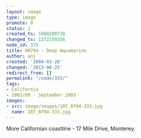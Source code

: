 ```yaml
---
layout: image
type: image
promote: 0
status: 1
created_ts: 1080280738
changed_ts: 1372159356
node_id: 333
title: 00794 - Deep Aquamarine
author: anj
created: '2004-03-26'
changed: '2013-06-25'
redirect_from: []
permalink: "/node/333/"
tags:
- California
- 2003/09 - September 2003
images:
- src: image/images/107_0794-333.jpg
  name: 107_0794-333.jpg
---
```

More Californian coastline - 17 Mile Drive, Monterey.

